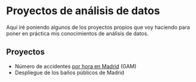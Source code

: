 ﻿# Proyectos de análisis de datosAquí iré poniendo algunos de los proyectos propios que voy haciendo para poner en práctica mis conocimientos de análisis de datos. ## Proyectos - Número de accidentes [por hora en Madrid](https://github.com/guidocor/R-Public-Projects/tree/master/accidentality) (GAM)- Despliegue de los baños públicos de Madrid